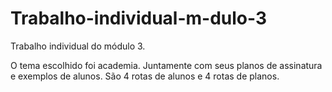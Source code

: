 # Trabalho-individual-m-dulo-3
Trabalho individual do módulo 3.
 
O tema escolhido foi academia. Juntamente com seus planos de assinatura e exemplos de alunos.
São 4 rotas de alunos e 4 rotas de planos.

